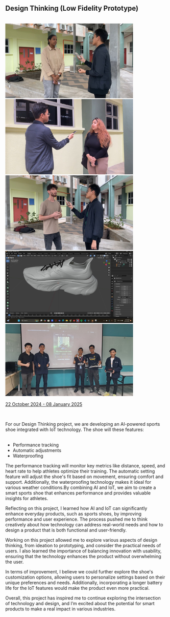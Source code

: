 <html>
  <body>
    <!--Contents-->
                            <h2 id="Title">Design Thinking (Low Fidelity Prototype)</h2><br>
                              <img src="interview1.jpg" width="400px" alt="PC"> <br>
                              <img src="interview2.jpg" width="400px" alt="PC"> <br>
                              <img src="interview3.jpg" width="400px" alt="PC"> <br>
                              <img src="blender.jpg" width="400px" alt="PC"> <br>
                              <img src="presentation.jpg" width="400px" alt="PC"> <br>
                                <p><u>22 October 2024 - 08 January 2025</u><br>
                                    <div>
                                        <br><p>For our Design Thinking project, we are developing an AI-powered sports shoe integrated with IoT technology. The shoe will these features:
                                            <ul>
                                                <br><li>Performance tracking</li>
                                                <li>Automatic adjustments</li>
                                                <li>Waterproofing</li>
                                            </ul><p>The performance tracking will monitor key metrics like distance, speed, and heart rate to help athletes optimize their training. The automatic setting feature will adjust the shoe's fit based on movement, ensuring comfort and support. Additionally, the waterproofing technology makes it ideal for various weather conditions.By combining AI and IoT, we aim to create a smart sports shoe that enhances performance and provides valuable insights for athletes.
                                            <p>Reflecting on this project, I learned how AI and IoT can significantly enhance everyday products, such as sports shoes, by improving performance and user experience. The process pushed me to think creatively about how technology can address real-world needs and how to design a product that is both functional and user-friendly.
                                            <p>Working on this project allowed me to explore various aspects of design thinking, from ideation to prototyping, and consider the practical needs of users. I also learned the importance of balancing innovation with usability, ensuring that the technology enhances the product without overwhelming the user.
                                            <p>In terms of improvement, I believe we could further explore the shoe's customization options, allowing users to personalize settings based on their unique preferences and needs. Additionally, incorporating a longer battery life for the IoT features would make the product even more practical.
                                            <p>Overall, this project has inspired me to continue exploring the intersection of technology and design, and I’m excited about the potential for smart products to make a real impact in various industries.
                                        </p>
                                </p>
  </body>
</html>